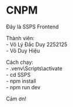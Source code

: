 # CNPM
Đây là SSPS Frontend   
  
Thành viên:  
    - Võ Lý Đắc Duy 2252125   
    - Võ Duy Hiệu   
  
Cách chạy:  
    - .venv\Scripts\activate  
    - cd SSPS   
    - npm install   
    - npm run dev   

Cảm ơn!  
